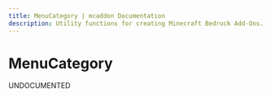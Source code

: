```yaml
---
title: MenuCategory | mcaddon Documentation
description: Utility functions for creating Minecraft Bedrock Add-Ons.
---
```


# MenuCategory

UNDOCUMENTED
